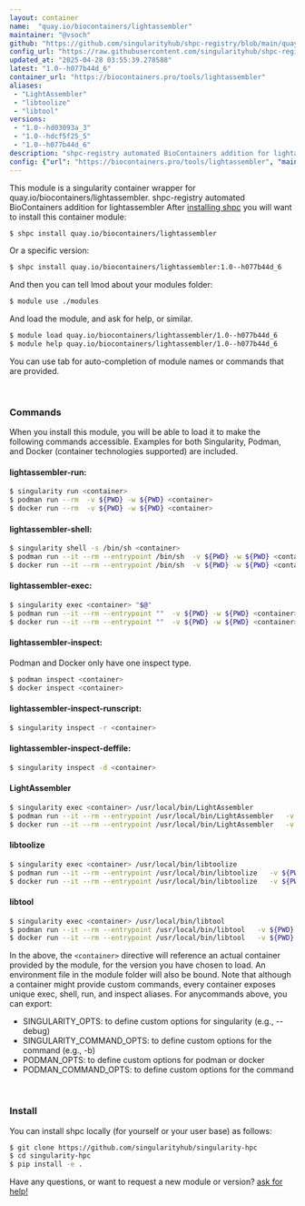 ```yaml
---
layout: container
name:  "quay.io/biocontainers/lightassembler"
maintainer: "@vsoch"
github: "https://github.com/singularityhub/shpc-registry/blob/main/quay.io/biocontainers/lightassembler/container.yaml"
config_url: "https://raw.githubusercontent.com/singularityhub/shpc-registry/main/quay.io/biocontainers/lightassembler/container.yaml"
updated_at: "2025-04-28 03:55:39.278588"
latest: "1.0--h077b44d_6"
container_url: "https://biocontainers.pro/tools/lightassembler"
aliases:
 - "LightAssembler"
 - "libtoolize"
 - "libtool"
versions:
 - "1.0--hd03093a_3"
 - "1.0--hdcf5f25_5"
 - "1.0--h077b44d_6"
description: "shpc-registry automated BioContainers addition for lightassembler"
config: {"url": "https://biocontainers.pro/tools/lightassembler", "maintainer": "@vsoch", "description": "shpc-registry automated BioContainers addition for lightassembler", "latest": {"1.0--h077b44d_6": "sha256:478cd50456dc444e0852267b1ae7657db747ae9d02393c92028448a97e31c29d"}, "tags": {"1.0--hd03093a_3": "sha256:58f381db032a2492cf55c21fee6da846a34af825ce151aa0bcab99c9507abdc3", "1.0--hdcf5f25_5": "sha256:7c914decd36dc948c1d892745d24428cdee5bd8532d216515f9b7dda052546d0", "1.0--h077b44d_6": "sha256:478cd50456dc444e0852267b1ae7657db747ae9d02393c92028448a97e31c29d"}, "docker": "quay.io/biocontainers/lightassembler", "aliases": {"LightAssembler": "/usr/local/bin/LightAssembler", "libtoolize": "/usr/local/bin/libtoolize", "libtool": "/usr/local/bin/libtool"}}
---
```


This module is a singularity container wrapper for quay.io/biocontainers/lightassembler.
shpc-registry automated BioContainers addition for lightassembler
After [installing shpc](#install) you will want to install this container module:


```bash
$ shpc install quay.io/biocontainers/lightassembler
```

Or a specific version:

```bash
$ shpc install quay.io/biocontainers/lightassembler:1.0--h077b44d_6
```

And then you can tell lmod about your modules folder:

```bash
$ module use ./modules
```

And load the module, and ask for help, or similar.

```bash
$ module load quay.io/biocontainers/lightassembler/1.0--h077b44d_6
$ module help quay.io/biocontainers/lightassembler/1.0--h077b44d_6
```

You can use tab for auto-completion of module names or commands that are provided.

<br>

### Commands

When you install this module, you will be able to load it to make the following commands accessible.
Examples for both Singularity, Podman, and Docker (container technologies supported) are included.

#### lightassembler-run:

```bash
$ singularity run <container>
$ podman run --rm  -v ${PWD} -w ${PWD} <container>
$ docker run --rm  -v ${PWD} -w ${PWD} <container>
```

#### lightassembler-shell:

```bash
$ singularity shell -s /bin/sh <container>
$ podman run --it --rm --entrypoint /bin/sh  -v ${PWD} -w ${PWD} <container>
$ docker run --it --rm --entrypoint /bin/sh  -v ${PWD} -w ${PWD} <container>
```

#### lightassembler-exec:

```bash
$ singularity exec <container> "$@"
$ podman run --it --rm --entrypoint ""  -v ${PWD} -w ${PWD} <container> "$@"
$ docker run --it --rm --entrypoint ""  -v ${PWD} -w ${PWD} <container> "$@"
```

#### lightassembler-inspect:

Podman and Docker only have one inspect type.

```bash
$ podman inspect <container>
$ docker inspect <container>
```

#### lightassembler-inspect-runscript:

```bash
$ singularity inspect -r <container>
```

#### lightassembler-inspect-deffile:

```bash
$ singularity inspect -d <container>
```


#### LightAssembler

```bash
$ singularity exec <container> /usr/local/bin/LightAssembler
$ podman run --it --rm --entrypoint /usr/local/bin/LightAssembler   -v ${PWD} -w ${PWD} <container> -c " $@"
$ docker run --it --rm --entrypoint /usr/local/bin/LightAssembler   -v ${PWD} -w ${PWD} <container> -c " $@"
```


#### libtoolize

```bash
$ singularity exec <container> /usr/local/bin/libtoolize
$ podman run --it --rm --entrypoint /usr/local/bin/libtoolize   -v ${PWD} -w ${PWD} <container> -c " $@"
$ docker run --it --rm --entrypoint /usr/local/bin/libtoolize   -v ${PWD} -w ${PWD} <container> -c " $@"
```


#### libtool

```bash
$ singularity exec <container> /usr/local/bin/libtool
$ podman run --it --rm --entrypoint /usr/local/bin/libtool   -v ${PWD} -w ${PWD} <container> -c " $@"
$ docker run --it --rm --entrypoint /usr/local/bin/libtool   -v ${PWD} -w ${PWD} <container> -c " $@"
```



In the above, the `<container>` directive will reference an actual container provided
by the module, for the version you have chosen to load. An environment file in the
module folder will also be bound. Note that although a container
might provide custom commands, every container exposes unique exec, shell, run, and
inspect aliases. For anycommands above, you can export:

 - SINGULARITY_OPTS: to define custom options for singularity (e.g., --debug)
 - SINGULARITY_COMMAND_OPTS: to define custom options for the command (e.g., -b)
 - PODMAN_OPTS: to define custom options for podman or docker
 - PODMAN_COMMAND_OPTS: to define custom options for the command

<br>

### Install

You can install shpc locally (for yourself or your user base) as follows:

```bash
$ git clone https://github.com/singularityhub/singularity-hpc
$ cd singularity-hpc
$ pip install -e .
```

Have any questions, or want to request a new module or version? [ask for help!](https://github.com/singularityhub/singularity-hpc/issues)